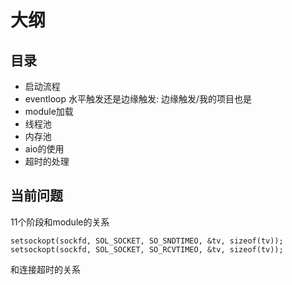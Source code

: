 # 大纲
## 目录
* 启动流程
* eventloop
    水平触发还是边缘触发: 边缘触发/我的项目也是
* module加载
* 线程池
* 内存池
* aio的使用
* 超时的处理

## 当前问题
11个阶段和module的关系

    setsockopt(sockfd, SOL_SOCKET, SO_SNDTIMEO, &tv, sizeof(tv));
    setsockopt(sockfd, SOL_SOCKET, SO_RCVTIMEO, &tv, sizeof(tv));
和连接超时的关系